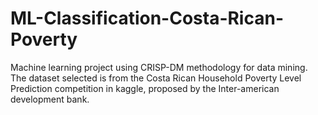# ML-Classification-Costa-Rican-Poverty
Machine learning project using CRISP-DM methodology for data mining. The dataset selected is from the Costa Rican Household Poverty Level Prediction competition in kaggle, proposed by the Inter-american development bank.
